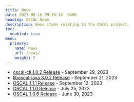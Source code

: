 ```yaml
---
title: News
date: 2023-08-16 09:16:16 -0400
heading: OSCAL News
description: News items relating to the OSCAL project.
toc:
  enabled: true
menu:
  primary:
    name: News
    url: /news/
    weight: 2
---
```


- [oscal-cli 1.0.2 Release](https://github.com/usnistgov/oscal-cli/releases/v1.0.2) - September 29, 2023
- [liboscal-java 3.0.2 Release](https://github.com/usnistgov/liboscal-java/releases/tag/v3.0.2) - September 21, 2023
- [OSCAL 1.1.1 Release](https://github.com/usnistgov/OSCAL/releases/tag/v1.1.1) - September 12, 2023
- [OSCAL 1.1.0 Release](https://github.com/usnistgov/OSCAL/releases/tag/v1.1.0) - July 25, 2023
- [OSCAL 1.0.6 Release](https://github.com/usnistgov/OSCAL/releases/tag/v1.0.6) - June 30, 2023
